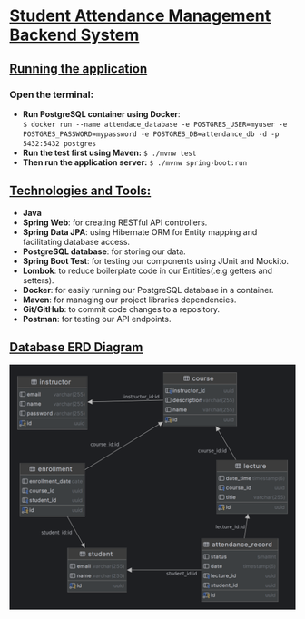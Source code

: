 # <u>Student Attendance Management Backend System</u>

## <u>Running the application</u>
### Open the terminal:
* **Run PostgreSQL container using Docker**:\
`$ docker run --name attendace_database -e POSTGRES_USER=myuser -e POSTGRES_PASSWORD=mypassword -e POSTGRES_DB=attendance_db -d -p 5432:5432 postgres
`
* **Run the test first using Maven:** `$ ./mvnw test`
* **Then run the application server:** `$ ./mvnw spring-boot:run` 
## <u>Technologies and Tools:</u>
* **Java**
* **Spring Web**: for creating RESTful API controllers.
* **Spring Data JPA**: using Hibernate ORM for Entity mapping and facilitating database access.
* **PostgreSQL database**: for storing our data.
* **Spring Boot Test**: for testing our components using JUnit and Mockito.
* **Lombok**: to reduce boilerplate code in our Entities(.e.g getters and setters).
* **Docker**: for easily running our PostgreSQL database in a container.
* **Maven**: for managing our project libraries dependencies.
* **Git/GitHub**: to commit code changes to a repository.
* **Postman**: for testing our API endpoints.
## <u>Database ERD Diagram</u>
![ERD diagram](attendance_db.png)